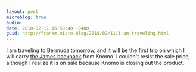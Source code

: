 ```yaml
---
layout: post
microblog: true
audio: 
date: 2018-02-11 16:50:40 -0400
guid: http://frankm.micro.blog/2018/02/11/i-am-traveling.html
---
```

I am traveling to Bermuda tomorrow, and it will be the first trip on which I will carry [the James backpack](https://www.knomobags.com/usa/james-tote-backpack-deep-army-green.html?nosto=nosto-page-search1) from Knomo. I couldn't resist the sale price, although I realize it is on sale because Knomo is closing out the product. 

